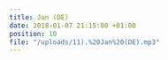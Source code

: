 ```yaml
---
title: Jan (DE)
date: 2018-01-07 21:15:00 +01:00
position: 10
file: "/uploads/11).%20Jan%20(DE).mp3"
---
```


